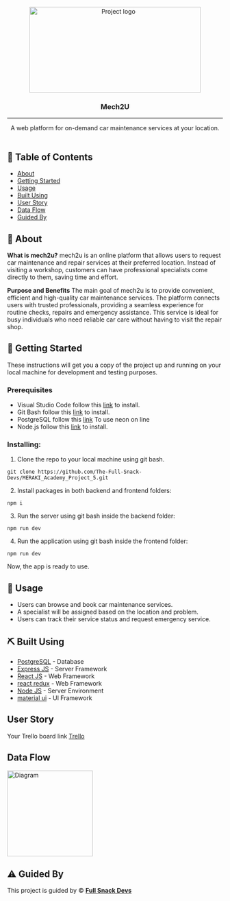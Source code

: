<p align="center">
<a href="https://www.meraki-academy.org" target="_blank" rel="noopener noreferrer">
 <img width="400px" height="200px" src="https://raw.githubusercontent.com/The-Full-Snack-Devs/MERAKI_Academy_Project_5/refs/heads/main/frontend%20main/src/assets/Mech2U_logo_transparent-removebg-preview.png" alt="Project logo">
 </a>
</p>

<h3 align="center">Mech2U</h3>

---

<p align="center"> A web platform for on-demand car maintenance services at your location.
    <br> 
<a href=''></a>
    <br> 
</p>

## 📝 Table of Contents

- [About](#about)
- [Getting Started](#getting_started)
- [Usage](#usage)
- [Built Using](#built_using)
- [User Story](#user_story)
- [Data Flow](#data_flow)
- [Guided By](#guided_by)

## 🧐 About <a name = "about"></a>

**What is mech2u?**
mech2u is an online platform that allows users to request car maintenance and repair services at their preferred location. Instead of visiting a workshop, customers can have professional specialists come directly to them, saving time and effort.

**Purpose and Benefits**
The main goal of mech2u is to provide convenient, efficient and high-quality car maintenance services. The platform connects users with trusted professionals, providing a seamless experience for routine checks, repairs and emergency assistance. This service is ideal for busy individuals who need reliable car care without having to visit the repair shop.
## 🏁 Getting Started <a name = "getting_started"></a>

These instructions will get you a copy of the project up and running on your local machine for development and testing purposes.

### Prerequisites

- Visual Studio Code follow this <a href='https://code.visualstudio.com/download'>link</a> to install.
- Git Bash follow this <a href='https://git-scm.com/downloads'>link</a> to install.
- PostgreSQL follow this <a href='https://console.neon.tech/app/projects'>link</a> To use neon on line
- Node.js follow this <a href='https://nodejs.org/en/download'>link</a> to install.

### Installing:

1. Clone the repo to your local machine using git bash.

```
git clone https://github.com/The-Full-Snack-Devs/MERAKI_Academy_Project_5.git
```

2. Install packages in both backend and frontend folders:

```
npm i
```

3. Run the server using git bash inside the backend folder:

```
npm run dev
```

4. Run the application using git bash inside the frontend folder:

```
npm run dev
```

Now, the app is ready to use.

## 🎈 Usage <a name="usage"></a>

- Users can browse and book car maintenance services.
- A specialist will be assigned based on the location and problem.
- Users can track their service status and request emergency service.

## ⛏️ Built Using <a name = "built_using"></a>

- [PostgreSQL](https://www.postgresql.org/) - Database
- [Express JS](https://expressjs.com/) - Server Framework
- [React JS](https://reactjs.org/) - Web Framework
- [react redux](https://react-redux.js.org/) - Web Framework
- [Node JS](https://nodejs.org/en/) - Server Environment
- [material ui](https://mui.com/material-ui/) - UI Framework

## User Story <a name = "#user_story"></a>

Your Trello board link
<a href='https://trello.com/b/MJGIFiXz/the-full-snack-devs'>Trello</a>

## Data Flow <a name = "#data_flow"></a>

<img width=200px height=200px src="https://cacoo.com/assets/site/img/templates/screenshots/er-database-diagram.png" alt="Diagram"></a>

## ⚠️ Guided By <a name = "guided_by"></a>

This project is guided by ©️ **[Full Snack Devs](https://www.meraki-academy.org)**

